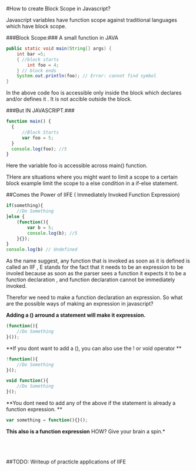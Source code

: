 #How to create Block Scope in Javascript?

Javascript variables have function scope against traditional languages which have block scope.

###Block Scope:###
A small function in JAVA

```java
public static void main(String[] args) {
    int bar =5;
    { //block starts
        int foo = 4;
    } // block ends
    System.out.println(foo); // Error: cannot find symbol
}
```
In the above code foo is accessible only inside the block which declares and/or defines it . It is not accible outside the block.

###But IN JAVASCRIPT.###

  ```javascript
 function main() {
    {
        //Block Starts
        var foo = 5;
    }
    console.log(foo); //5
}
```
Here the variable foo is accessible across main() function.

THere are situations where you might want to limit a scope to a certain block example limit the scope to a else condition in a if-else statement.

##Comes the Power of IIFE ( Immediately Invoked Function Expression)
<br />

```javascript
if(something){
    //Do Something
}else {
    (function(){
        var b = 5;
        console.log(b); //5
    }{});
}
console.log(b) // Undefined
```

As the name suggest, any function that is invoked as soon as it is defined is called an IIF , E stands for the fact that it needs to be an expression to be involed because as soon as the parser sees a function it expects it to be a function declaration , and function declaration cannot be immediately invoked.

Therefor we need to make a function declaration an expression. So what are the possible ways of making an expression in javascript?

**Adding a () arround a statement will make it expression.**

```javascript
(function(){
    //Do Something
}());
```

**If you dont want to add a (), you can also use the ! or void operator
**

```javascript
!function(){
    //Do Something
}();
```

```javascript
void function(){
    //Do Something
}();
```
**You dont need to add any of the above if the statement is already a function expression.
**

```javascript
var something = function(){}();
```

**This also is a function expression** HOW? Give your brain a spin.*

<br /><br /><br />
##TODO: Writeup of practicle applications of IIFE
